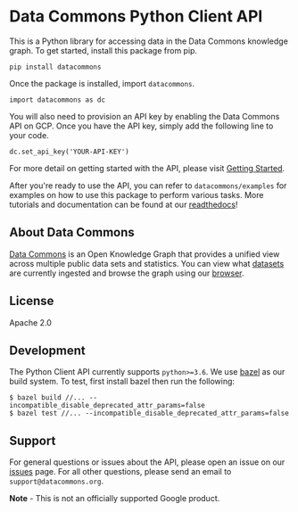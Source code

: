 # Data Commons Python Client API

This is a Python library for accessing data in the Data Commons knowledge graph.
To get started, install this package from pip.

    pip install datacommons

Once the package is installed, import `datacommons`.

    import datacommons as dc

You will also need to provision an API key by enabling the Data Commons API on
GCP. Once you have the API key, simply add the following line to your code.

    dc.set_api_key('YOUR-API-KEY')

For more detail on getting started with the API, please visit
[Getting Started](https://datacommons.readthedocs.io/en/latest/started.html).

After you're ready to use the API, you can refer to `datacommons/examples` for
examples on how to use this package to perform various tasks. More tutorials and
documentation can be found at our
[readthedocs](https://datacommons.readthedocs.io/en/latest/)!

## About Data Commons

[Data Commons](https://datacommons.org/) is an Open Knowledge Graph that
provides a unified view across multiple public data sets and statistics. You can
view what [datasets](https://datacommons.org/datasets) are currently ingested
and browse the graph using our [browser](https://browser.datacommons.org/).

## License

Apache 2.0

## Development

The Python Client API currently supports `python>=3.6`. We use
[bazel](https://bazel.build/) as our build system. To test, first install
bazel then run the following:

```
$ bazel build //... --incompatible_disable_deprecated_attr_params=false
$ bazel test //... --incompatible_disable_deprecated_attr_params=false
```

## Support

For general questions or issues about the API, please open an issue on our
[issues](https://github.com/google/datacommons/issues) page. For all other
questions, please send an email to `support@datacommons.org`.

**Note** - This is not an officially supported Google product.
